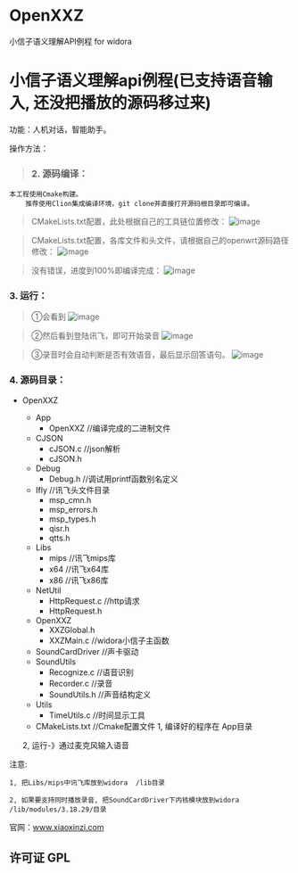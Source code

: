 # OpenXXZ
小信子语义理解API例程 for widora
# 小信子语义理解api例程(已支持语音输入, 还没把播放的源码移过来)

功能：人机对话，智能助手。


操作方法：

> ### 2. 源码编译：
  
  ```
  本工程使用Cmake构建。
      推荐使用Clion集成编译环境，git clone并直接打开源码根目录即可编译。
  ```
  > CMakeLists.txt配置，此处根据自己的工具链位置修改：
  ![image](https://github.com/yfkkkk/OpenXXZ/raw/master/snapshot/工具链.png)
  
  > CMakeLists.txt配置，各库文件和头文件，请根据自己的openwrt源码路径修改：
  ![image](https://github.com/yfkkkk/OpenXXZ/raw/master/snapshot/路径.png)
  
  > 没有错误，进度到100%即编译完成：
  ![image](https://github.com/yfkkkk/OpenXXZ/raw/master/snapshot/build.png)
  
  ### 3. 运行：
  
  > ①会看到
  ![image](https://github.com/yfkkkk/OpenXXZ/raw/master/snapshot/等待.png)
  
  > ②然后看到登陆讯飞，即可开始录音
  ![image](https://github.com/yfkkkk/OpenXXZ/raw/master/snapshot/登录讯飞.png)
  
  > ③录音时会自动判断是否有效语音，最后显示回答语句。
  ![image](https://github.com/yfkkkk/OpenXXZ/raw/master/snapshot/回复.png)
  
  ### 4. 源码目录：
  - OpenXXZ
      - App
          - OpenXXZ //编译完成的二进制文件
      - CJSON
          - cJSON.c //json解析
          - cJSON.h
      - Debug
          - Debug.h //调试用printf函数别名定义
      - Ifly //讯飞头文件目录
          - msp_cmn.h
          - msp_errors.h
          - msp_types.h
          - qisr.h
          - qtts.h
      - Libs
          - mips //讯飞mips库
          - x64 //讯飞x64库
          - x86 //讯飞x86库
      - NetUtil
          - HttpRequest.c //http请求
          - HttpRequest.h
      - OpenXXZ
          - XXZGlobal.h
          - XXZMain.c //widora小信子主函数
      - SoundCardDriver //声卡驱动
      - SoundUtils
          - Recognize.c //语音识别
          - Recorder.c //录音
          - SoundUtils.h //声音结构定义
      - Utils
          - TimeUtils.c //时间显示工具
      - CMakeLists.txt //Cmake配置文件
    1, 编译好的程序在 App目录
    
    2, 运行-》通过麦克风输入语音
  
注意: 

    1, 把Libs/mips中讯飞库放到widora  /lib目录
    
    2, 如果要支持同时播放录音, 把SoundCardDriver下内核模块放到widora   /lib/modules/3.18.29/目录
  
  官网：www.xiaoxinzi.com

## 许可证 GPL
